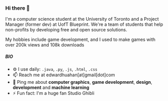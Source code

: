 ### Hi there 👋

I'm a computer science student at the University of Toronto and a Project Manager (former dev) at UofT Blueprint. We're a team of students that help non-profits by developing free and open source solutions.

My hobbies include game development, and I used to make games with over 200k views and 108k downloads

##### BIO

- ⚙️ I use daily: `.java`, `.py`, `.js`, `.html`, `.css`
- 📫 Reach me at edwardhuahan[at]gmail[dot]com
- 💬 Ping me about **computer graphics**, **game development**, **design**, **development** and **machine learning**
- ⚡️ Fun fact: I'm a huge fan Studio Ghibli
